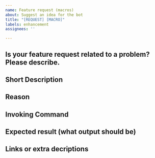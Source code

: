 ```yaml
---
name: Feature request (macros)
about: Suggest an idea for the bot
title: "[REQUEST] [MACRO]"
labels: enhancement
assignees: ''

---
```


## Is your feature request related to a problem? Please describe.

## Short Description

## Reason

## Invoking Command

## Expected result (what output should be)

## Links or extra decriptions

```
